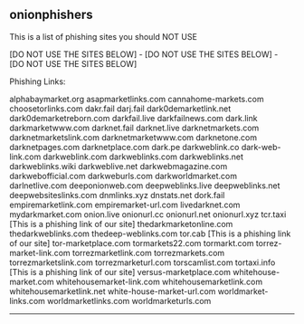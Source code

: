 ## onionphishers



This is a list of phishing sites you should NOT USE

[DO NOT USE THE SITES BELOW] - [DO NOT USE THE SITES BELOW] - [DO NOT USE THE SITES BELOW]

Phishing Links:

alphabaymarket.org
asapmarketlinks.com
cannahome-markets.com
choosetorlinks.com
dakr.fail
darj.fail
dark0demarketlink.net
dark0demarketreborn.com
darkfail.live
darkfailnews.com
dark.link
darkmarketwww.com
darknet.fail
darknet.live
darknetmarkets.com
darknetmarketslink.com
darknetmarketwww.com
darknetone.com
darknetpages.com
darknetplace.com
dark.pe
darkweblink.co
dark-web-link.com
darkweblink.com
darkweblinks.com
darkweblinks.net
darkweblinks.wiki
darkweblive.net
darkwebmagazine.com
darkwebofficial.com
darkweburls.com
darkworldmarket.com
darlnetlive.com
deeponionweb.com
deepweblinks.live
deepweblinks.net
deepwebsiteslinks.com
dnmlinks.xyz
dnstats.net
dork.fail
empiremarketlink.com
empiremarket-url.com
livedarknet.com
mydarkmarket.com
onion.live
onionurl.cc
onionurl.net
onionurl.xyz
tcr.taxi [This is a phishing link of our site]
thedarkmarketonline.com
thedarkweblinks.com
thedeep-weblinks.com
tor.cab [This is a phishing link of our site]
tor-marketplace.com
tormarkets22.com
tormarkt.com
torrez-market-link.com
torrezmarketlink.com
torrezmarkets.com
torrezmarketslink.com
torrezmarketurl.com
torscamlist.com
tortaxi.info  [This is a phishing link of our site]
versus-marketplace.com
whitehouse-market.com
whitehousemarket-link.com
whitehousemarketlink.com
whitehousemarketlink.net
white-house-market-url.com
worldmarket-links.com
worldmarketlinks.com
worldmarketurls.com

------
